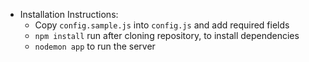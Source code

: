 * Installation Instructions: 
    * Copy `config.sample.js` into `config.js` and add required fields
    * `npm install` run after cloning repository, to install dependencies
    * `nodemon app` to run the server
